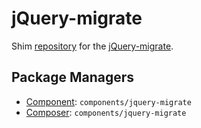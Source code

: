 jQuery-migrate
==============

Shim [repository](https://github.com/components/jquery-migrate) for the [jQuery-migrate](https://github.com/jquery/jquery-migrate).

Package Managers
----------------

* [Component](https://github.com/component/component): `components/jquery-migrate`
* [Composer](http://packagist.org/packages/components/jquery-migrate): `components/jquery-migrate`
